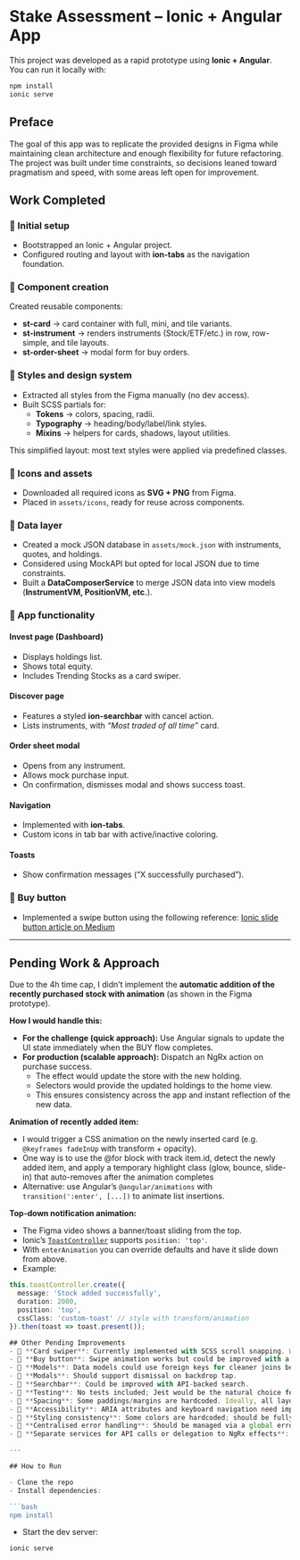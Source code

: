 # Stake Assessment – Ionic + Angular App

This project was developed as a rapid prototype using **Ionic + Angular**.  
You can run it locally with:

```bash
npm install
ionic serve
```

## Preface
The goal of this app was to replicate the provided designs in Figma while maintaining clean architecture and enough flexibility for future refactoring. The project was built under time constraints, so decisions leaned toward pragmatism and speed, with some areas left open for improvement.

## Work Completed

### 🔹 Initial setup
- Bootstrapped an Ionic + Angular project.
- Configured routing and layout with **ion-tabs** as the navigation foundation.

### 🔹 Component creation
Created reusable components:
- **st-card** → card container with full, mini, and tile variants.
- **st-instrument** → renders instruments (Stock/ETF/etc.) in row, row-simple, and tile layouts.
- **st-order-sheet** → modal form for buy orders.

### 🔹 Styles and design system
- Extracted all styles from the Figma manually (no dev access).
- Built SCSS partials for:
  - **Tokens** → colors, spacing, radii.
  - **Typography** → heading/body/label/link styles.
  - **Mixins** → helpers for cards, shadows, layout utilities.

This simplified layout: most text styles were applied via predefined classes.

### 🔹 Icons and assets
- Downloaded all required icons as **SVG + PNG** from Figma.
- Placed in `assets/icons`, ready for reuse across components.

### 🔹 Data layer
- Created a mock JSON database in `assets/mock.json` with instruments, quotes, and holdings.
- Considered using MockAPI but opted for local JSON due to time constraints.
- Built a **DataComposerService** to merge JSON data into view models (**InstrumentVM, PositionVM, etc.**).

### 🔹 App functionality

#### Invest page (Dashboard)
- Displays holdings list.
- Shows total equity.
- Includes Trending Stocks as a card swiper.

#### Discover page
- Features a styled **ion-searchbar** with cancel action.
- Lists instruments, with *“Most traded of all time”* card.

#### Order sheet modal
- Opens from any instrument.
- Allows mock purchase input.
- On confirmation, dismisses modal and shows success toast.

#### Navigation
- Implemented with **ion-tabs**.
- Custom icons in tab bar with active/inactive coloring.

#### Toasts
- Show confirmation messages (“X successfully purchased”).

### 🔹 Buy button
- Implemented a swipe button using the following reference: [Ionic slide button article on Medium](https://jsantacl.medium.com/ionic-slide-button-component-part-1-e61711648492)

---

## Pending Work & Approach

Due to the 4h time cap, I didn’t implement the **automatic addition of the recently purchased stock with animation** (as shown in the Figma prototype).

**How I would handle this:**
- **For the challenge (quick approach):** Use Angular signals to update the UI state immediately when the BUY flow completes.
- **For production (scalable approach):** Dispatch an NgRx action on purchase success.  
  - The effect would update the store with the new holding.  
  - Selectors would provide the updated holdings to the home view.  
  - This ensures consistency across the app and instant reflection of the new data.

**Animation of recently added item:**
- I would trigger a CSS animation on the newly inserted card (e.g. `@keyframes fadeInUp` with transform + opacity).  
- One way is to use the @for block with track item.id, detect the newly added item, and apply a temporary highlight class (glow, bounce, slide-in) that auto-removes after the animation completes
- Alternative: use Angular’s `@angular/animations` with `transition(':enter', [...])` to animate list insertions.

**Top-down notification animation:**
- The Figma video shows a banner/toast sliding from the top.  
- Ionic’s [`ToastController`](https://ionicframework.com/docs/api/toast) supports `position: 'top'`.  
- With `enterAnimation` you can override defaults and have it slide down from above.  
- Example:  

```ts
this.toastController.create({
  message: 'Stock added successfully',
  duration: 2000,
  position: 'top',
  cssClass: 'custom-toast' // style with transform/animation
}).then(toast => toast.present());

## Other Pending Improvements
- 🔸 **Card swiper**: Currently implemented with SCSS scroll snapping. With more time, it should use **Swiper.js** for smoother interaction and pagination.
- 🔸 **Buy button**: Swipe animation works but could be improved with a custom gesture or a library like `ngx-slide-to-act`.
- 🔸 **Models**: Data models could use foreign keys for cleaner joins between instruments, quotes, and holdings.
- 🔸 **Modals**: Should support dismissal on backdrop tap.
- 🔸 **Searchbar**: Could be improved with API-backed search.
- 🔸 **Testing**: No tests included; Jest would be the natural choice for unit tests.
- 🔸 **Spacing**: Some paddings/margins are hardcoded. Ideally, all layout spacing should reference tokens.
- 🔸 **Accessibility**: ARIA attributes and keyboard navigation need improvements.
- 🔸 **Styling consistency**: Some colors are hardcoded; should be fully tokenized. The toast should have the right opacity. The cards should follow the max-width defined on Figma. I couldn't download the exact font and went for a similar one that I found on Google Fonts (Inter).
- 🔸 **Centralised error handling**: Should be managed via a global error service and HTTP interceptor, surfacing user-friendly messages through a shared toast. 
- 🔸 **Separate services for API calls or delegation to NgRx effects**: Right now all data is fetched through a single DataComposer. A cleaner approach would split it into dedicated services (Instruments, Quotes, Holdings), with the composer/facade combining them for UI. In a production setup I’d move this orchestration into NgRx (actions/effects/selectors) for scalability and instant cross-screen updates.

---

## How to Run

- Clone the repo
- Install dependencies:

```bash
npm install
```

- Start the dev server:

```bash
ionic serve
```





